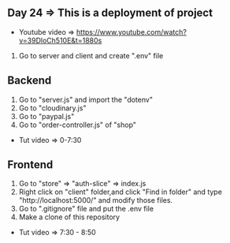 ## Day 24 => This is a deployment of project
- Youtube video => https://www.youtube.com/watch?v=39DloCh510E&t=1880s


1. Go to server and client and create ".env" file

## Backend
1. Go to "server.js" and import the "dotenv"
2. Go to "cloudinary.js"
3. Go to "paypal.js"
4. Go to "order-controller.js" of "shop"
- Tut video => 0-7:30

## Frontend 
1. Go to "store" => "auth-slice" => index.js
2. Right click on "client" folder,and click "Find in folder" and type "http://localhost:5000/" and modify those files.
3. Go to ".gitignore" file and put the .env file
4. Make a clone of this repository
- Tut video => 7:30 - 8:50